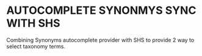 # AUTOCOMPLETE SYNONMYS SYNC WITH SHS
Combining Synonyms autocomplete provider with SHS to provide 2 way to select taxonomy terms.
